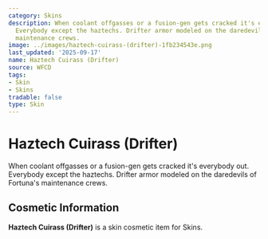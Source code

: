 ```yaml
---
category: Skins
description: When coolant offgasses or a fusion-gen gets cracked it's everybody out.
  Everybody except the haztechs. Drifter armor modeled on the daredevils of Fortuna's
  maintenance crews.
image: ../images/haztech-cuirass-(drifter)-1fb234543e.png
last_updated: '2025-09-17'
name: Haztech Cuirass (Drifter)
source: WFCD
tags:
- Skin
- Skins
tradable: false
type: Skin
---
```


# Haztech Cuirass (Drifter)

When coolant offgasses or a fusion-gen gets cracked it's everybody out. Everybody except the haztechs. Drifter armor modeled on the daredevils of Fortuna's maintenance crews.

## Cosmetic Information

**Haztech Cuirass (Drifter)** is a skin cosmetic item for Skins.

